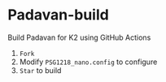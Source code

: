 # Padavan-build

Build Padavan for K2 using GitHub Actions  

1. `Fork`
2. Modify `PSG1218_nano.config` to configure
3. `Star` to build
